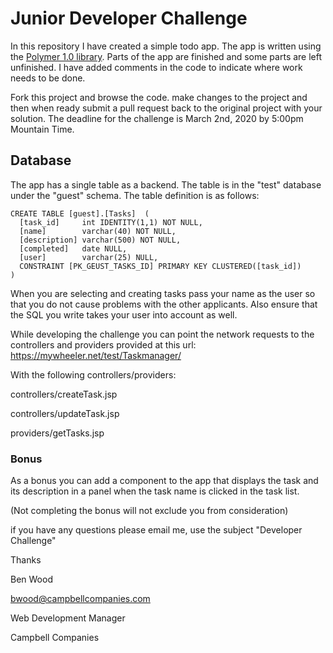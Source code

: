 # Junior Developer Challenge

In this repository I have created a simple todo app. The app is written using the [Polymer 1.0 library](https://polymer-library.polymer-project.org/1.0/docs/devguide/feature-overview). Parts of the app are finished and some parts are left unfinished. I have added comments in the code to indicate where work needs to be done.

Fork this project and browse the code. make changes to the project and then when ready submit a pull request back to the original project with your solution. The deadline for the challenge is March 2nd, 2020 by 5:00pm Mountain Time.

## Database

The app has a single table as a backend. The table is in the "test" database under the "guest" schema. The table definition is as follows:

    CREATE TABLE [guest].[Tasks]  ( 
      [task_id]    	int IDENTITY(1,1) NOT NULL,
      [name]       	varchar(40) NOT NULL,
      [description]	varchar(500) NOT NULL,
      [completed]  	date NULL,
      [user]       	varchar(25) NULL,
      CONSTRAINT [PK_GEUST_TASKS_ID] PRIMARY KEY CLUSTERED([task_id])
    )

When you are selecting and creating tasks pass your name as the user so that you do not cause problems with the other applicants. Also ensure that the SQL you write takes your user into account as well.

While developing the challenge you can point the network requests to the controllers and providers provided at this url:
  https://mywheeler.net/test/Taskmanager/
  
With the following controllers/providers:


  controllers/createTask.jsp
  
  controllers/updateTask.jsp
  
  providers/getTasks.jsp
  
### Bonus

As a bonus you can add a component to the app that displays the task and its description in a panel when the task name is clicked in the task list.

(Not completing the bonus will not exclude you from consideration)

if you have any questions please email me, use the subject "Developer Challenge" 




Thanks

Ben Wood

bwood@campbellcompanies.com

Web Development Manager

Campbell Companies
